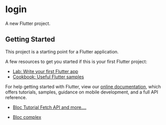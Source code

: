 # login

A new Flutter project.

## Getting Started

This project is a starting point for a Flutter application.

A few resources to get you started if this is your first Flutter project:

- [Lab: Write your first Flutter app](https://flutter.dev/docs/get-started/codelab)
- [Cookbook: Useful Flutter samples](https://flutter.dev/docs/cookbook)

For help getting started with Flutter, view our
[online documentation](https://flutter.dev/docs), which offers tutorials,
samples, guidance on mobile development, and a full API reference.

- [Bloc Tutorial Fetch API and more....](https://medium.com/flutterpub/architecting-your-flutter-project-bd04e144a8f1)

- [Bloc complex](https://github.com/filiph/state_experiments/blob/master/shared/lib/src/bloc_complex/main.dart)